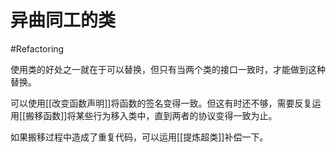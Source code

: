 # 异曲同工的类
#Refactoring 

使用类的好处之一就在于可以替换，但只有当两个类的接口一致时，才能做到这种替换。

可以使用[[改变函数声明]]将函数的签名变得一致。但这有时还不够，需要反复运用[[搬移函数]]将某些行为移入类中，直到两者的协议变得一致为止。

如果搬移过程中造成了重复代码，可以运用[[提炼超类]]补偿一下。